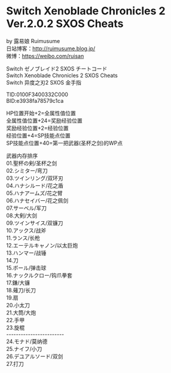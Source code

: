 # Switch Xenoblade Chronicles 2 Ver.2.0.2 SXOS Cheats
by 露易娘 Ruimusume</br>
日站博客：http://ruimusume.blog.jp/</br>
微博：https://weibo.com/ruisan</br>

Switch ゼノブレイド2 SXOS チートコード</br>
Switch Xenoblade Chronicles 2 SXOS Cheats</br>
Switch 异度之刃2 SXOS 金手指

TID:0100F3400332C000</br>
BID:e3938fa78579c1ca

HP位置开始+2=全属性值位置</br>
全属性值位置+24=奖励经验位置</br>
奖励经验位置+2=经验位置</br>
经验位置+4=SP技能点位置</br>
SP技能点位置+40=第一把武器(圣杯之剑)的WP点

武器内存排序</br>
01.聖杯の剣/圣杯之剑</br>
02.シミター/弯刀</br>
03.ツインリング/双环刃</br>
04.ハナシルード/花之盾</br>
05.ハナアームズ/花之臂</br>
06.ハナセイバー/花之佩剑</br>
07.サーベル/军刀</br>
08.大剣/大剑</br>
09.ツインサイス/双镰刀</br>
10.アックス/战斧</br>
11.ランス/长枪</br>
12.エーテルキャノン/以太巨炮</br>
13.ハンマー/战锤</br>
14.刀</br>
15.ボール/弹击球</br>
16.ナックルクロー/钩爪拳套</br>
17.鎌/大镰</br>
18.薙刀/长刀</br>
19.扇</br>
20.小太刀</br>
21.大筒/大炮</br>
22.手甲</br>
23.旋棍</br>
------------------------</br>
24.モナド/莫纳德</br>
25.ナイフ/小刀</br>
26.デユアルソード/双剑</br>
27.打刀

